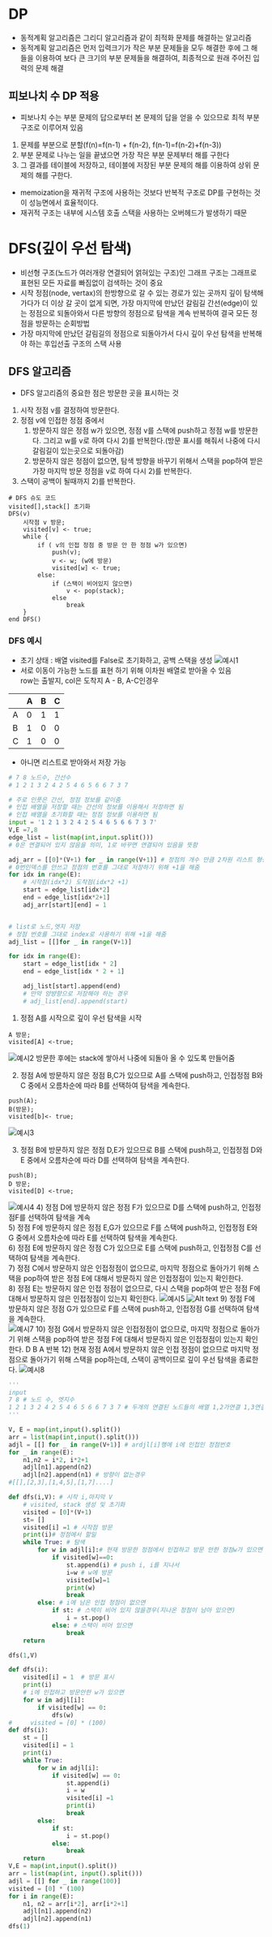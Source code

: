 # DP
* 동적계획 알고리즘은 그리디 알고리즘과 같이 최적화 문제를 해결하는 알고리즘
* 동적계획 알고리즘은 먼저 입력크기가 작은 부분 문제들을 모두 해결한 후에 그 해들을 이용하여 보다 큰 크기의 부분 문제들을 해결하여, 최종적으로 원래 주어진 입력의 문제 해결

## 피보나치 수 DP 적용
* 피보나치 수는 부분 문제의 답으로부터 본 문제의 답을 얻을 수 있으므로 최적 부분 구조로 이루어져 있음
1) 문제를 부분으로 분할(f(n)=f(n-1) + f(n-2), f(n-1)=f(n-2)+f(n-3))
2) 부분 문제로 나누는 일을 끝냈으면 가장 작은 부분 문제부터 해를 구한다
3) 그 결과를 테이블에 저장하고, 테이블에 저장된 부분 문제의 해를 이용하여 상위 문제의 해를 구한다.
* memoization을 재귀적 구조에 사용하는 것보다 반복적 구조로 DP를 구현하는 것이 성능면에서 효율적이다.
* 재귀적 구조는 내부에 시스템 호출 스택을 사용하는 오버헤드가 발생하기 때문

# DFS(깊이 우선 탐색)
* 비선형 구조(노드가 여러개랑 연결되어 얽혀있는 구조)인 그래프 구조는 그래프로 표현된 모든 자료를 빠짐없이 검색하는 것이 중요
* 시작 정점(node, vertax)의 한방향으로 갈 수 있는 경로가 있는 곳까지 깊이 탐색해 가다가 더 이상 갈 곳이 없게 되면, 가장 마지막에 만났던 갈림길 간선(edge)이 있는 정점으로 되돌아와서 다른 방향의 정점으로 탐색을 계속 반복하여 결국 모든 정점을 방문하는 순회방법
* 가장 마지막에 만났던 갈림길의 정점으로 되돌아가서 다시 깊이 우선 탐색을 반복해야 하는 후입선출 구조의 스택 사용

## DFS 알고리즘
* DFS 알고리즘의 중요한 점은 방문한 곳을 표시하는 것
1) 시작 정점 v를 결정하여 방문한다.
2) 정점 v에 인접한 정점 중에서
    1) 방문하지 않은 정점 w가 있으면, 정점 v를 스택에 push하고 정점 w를 방문한다. 그리고 w를 v로 하여 다시 2)를 반복한다.(방문 표시를 해줘서 나중에 다시 갈림길이 있는곳으로 되돌아감)
    2) 방문하지 않은 정점이 없으면, 탐색 방향을 바꾸기 위해서 스택을 pop하여 받은 가장 마지막 방문 정점을 v로 하여 다시 2)를 반복한다.
3) 스택이 공백이 될때까지 2)를 반복한다.

```
# DFS 슈도 코드
visited[],stack[] 초기화
DFS(v)
    시작점 v 방문;
    visited[v] <- true;
    while {
        if ( v의 인접 정점 중 방문 안 한 정점 w가 있으면)
            push(v);
            v <- w; (w에 방문)
            visited[w] <- true;
        else:
            if (스택이 비어있지 않으면)
                v <- pop(stack);
            else
                break
    }
end DFS()
```

### DFS 예시
* 초기 상태 : 배열 visited를 False로 초기화하고, 공백 스택을 생성
![예시1](%EC%9D%B4%EB%AF%B8%EC%A7%80/dfs%EC%98%88%EC%8B%9C1.PNG)
* 서로 이동이 가능한 노드를 표현 하기 위해 이차원 배열로 받아올 수 있음<br>
row는 출발지, col은 도착지
A - B, A-C인경우

||A|B|C|
|--|--|--|--|
|A|0|1|1|
|B|1|0|0|
|C|1|0|0|
* 아니면 리스트로 받아와서 저장 가능

```py
# 7 8 노드수, 간선수
# 1 2 1 3 2 4 2 5 4 6 5 6 6 7 3 7

# 주로 인풋은 간선, 정점 정보를 같이줌
# 인접 배열을 저장할 때는 간선의 정보를 이용해서 저장하면 됨
# 인접 배열을 초기화할 때는 정점 정보를 이용하면 됨
input = '1 2 1 3 2 4 2 5 4 6 5 6 6 7 3 7'
V,E =7,8
edge_list = list(map(int,input.split()))
# 0은 연결되어 있지 않음을 의미, 1로 바꾸면 연결되어 있음을 뜻함

adj_arr = [[0]*(V+1) for _ in range(V+1)] # 정점의 개수 만큼 2차원 리스트 형성
# 0번인덱스를 안쓰고 정점의 번호를 그대로 저장하기 위해 +1을 해줌
for idx in range(E):
    # 시작점(idx*2) 도착점(idx*2 +1)
    start = edge_list[idx*2]
    end = edge_list[idx*2+1]
    adj_arr[start][end] = 1


# list로 노드,엣지 저장
# 정점 번호를 그대로 index로 사용하기 위해 +1을 해줌
adj_list = [[]for _ in range(V+1)]

for idx in range(E):
    start = edge_list[idx * 2]
    end = edge_list[idx * 2 + 1]

    adj_list[start].append(end)
    # 만약 양뱡향으로 저장해야 하는 경우
    # adj_list[end].append(start)
```



1) 정점 A를 시작으로 깊이 우선 탐색을 시작
```
A 방문;
visited[A] <-true;
```
![예시2](%EC%9D%B4%EB%AF%B8%EC%A7%80/dfs%EC%98%88%EC%8B%9C2.PNG)
방문한 후에는 stack에 쌓아서 나중에 되돌아 올 수 있도록 만들어줌

2) 정점 A에 방문하지 않은 정점 B,C가 있으므로 A를 스택에 push하고, 인접정점 B와 C 중에서 오름차순에 따라 B를 선택하여 탐색을 계속한다.
```
push(A);
B(방문);
visited[b]<- true;
```
![예시3](%EC%9D%B4%EB%AF%B8%EC%A7%80/dfs%EC%98%88%EC%8B%9C3.PNG)

3) 정점 B에 방문하지 않은 정점 D,E가 있으므로 B를 스택에 push하고, 인접정점 D와 E 중에서 오름차순에 따라 D를 선택하여 탐색을 계속한다.
```
push(B);
D 방문;
visited[D] <-true;
```
![예시4](%EC%9D%B4%EB%AF%B8%EC%A7%80/dfs%EC%98%88%EC%8B%9C4.PNG)
4) 정점 D에 방문하지 않은 정점 F가 있으므로 D를 스택에 push하고, 인접정점F를 선택하여 탐색을 계속<br>
5) 정점 F에 방문하지 않은 정점 E,G가 있으므로 F를 스택에 push하고, 인접정점 E와 G 중에서 오름차순에 따라 E를 선택하여 탐색을 계속한다.<br>
6) 정점 E에 방문하지 않은 정점 C가 있으므로 E를 스택에 push하고, 인접정점 C를 선택하여 탐색을 계속한다.<br>
7) 정점 C에서 방문하지 않은 인접정점이 없으므로, 마지막 정점으로 돌아가기 위해 스택을 pop하여 받은 정점 E에 대해서 방문하지 않은 인접정점이 있는지 확인한다.<br>
8) 정점 E는 방문하지 않은 인접 정점이 없으므로, 다시 스택을 pop하여 받은 정점 F에 대해서 방문하지 않은 인접정점이 있는지 확인한다.
![예시5](%EC%9D%B4%EB%AF%B8%EC%A7%80/dfs%EC%98%88%EC%8B%9C5.PNG)
![Alt text](%EC%9D%B4%EB%AF%B8%EC%A7%80/dfs%EC%98%88%EC%8B%9C6.PNG)
9) 정점 F에 방문하지 않은 정점 G가 있으므로 F를 스택에 push하고, 인접정점 G를 선택하여 탐색을 계속한다.<br>
![예시7](%EC%9D%B4%EB%AF%B8%EC%A7%80/dfs%EC%98%88%EC%8B%9C7.PNG)
10) 정점 G에서 방문하지 않은 인접정점이 없으므로, 마지막 정점으로 돌아가기 위해 스택을 pop하여 받은 정점 F에 대해서 방문하지 않은 인접정점이 있는지 확인한다. D B A 반복
12) 현재 정점 A에서 방문하지 않은 인접 정점이 없으므로 마지막 정점으로 돌아가기 위해 스택을 pop하는데, 스택이 공백이므로 깊이 우선 탐색을 종료한다.
![예시8](%EC%9D%B4%EB%AF%B8%EC%A7%80/dfs%EC%98%88%EC%8B%9C8.PNG)

```py
'''
input
7 8 # 노드 수, 엣지수
1 2 1 3 2 4 2 5 4 6 5 6 6 7 3 7 # 두개의 연결된 노드들의 배열 1,2가연결 1,3연결 이런식으로
'''

V, E = map(int,input().split())
arr = list(map(int,input().split()))
adjl = [[] for _ in range(V+1)] # ardjl[i]행에 i에 인접인 정점번호
for _ in range(E):
    n1,n2 = i*2, i*2+1
    adjl[n1].append(n2)
    adjl[n2].append(n1) # 방향이 없는경우
#[[],[2,3],[1,4,5],[1,7]....]
```


```py
def dfs(i,V): # 시작 i,마지막 V
    # visited, stack 생성 및 초기화
    visited = [0]*(V+1) 
    st= []
    visited[i] =1 # 시작점 방문 
    print(i)# 정점에서 할일
    while True: # 탐색
        for w in adjl[i]:# 현재 방문한 정점에서 인접하고 방문 안한 정점w가 있으면 
            if visited[w]==0:
                st.append(i) # push i, i를 지나서
                i=w # w에 방문
                visited[w]=1
                print(w)
                break
        else: # i에 남은 인접 정점이 없으면
            if st: # 스택이 비어 있지 않을경우(지나온 정점이 남아 있으면)
                i = st.pop()
            else: # 스택이 비어 있으면
                break
    return

dfs(1,V)


```

```py
def dfs(i):
    visited[i] = 1  # 방문 표시
    print(i)
    # i에 인접하고 방문안한 w가 있으면
    for w in adjl[i]:
        if visited[w] == 0:
            dfs(w)
#     visited = [0] * (100)
def dfs(i):
    st = []
    visited[i] = 1
    print(i)
    while True:
        for w in adjl[i]:
            if visited[w] == 0:
                st.append(i)
                i = w
                visited[i] =1
                print(i)
                break
        else:
            if st:
                i = st.pop()
            else:
                break
    return
V,E = map(int,input().split())
arr = list(map(int, input().split()))
adjl = [[] for _ in range(100)]
visited = [0] * (100)
for i in range(E):
    n1, n2 = arr[i*2], arr[i*2+1]
    adjl[n1].append(n2)
    adjl[n2].append(n1)
dfs(1)
```